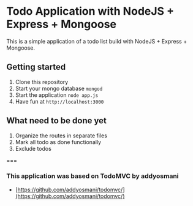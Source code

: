 # Todo Application with NodeJS + Express + Mongoose
This is a simple application of a todo list build with NodeJS + Express + Mongoose.


## Getting started
1. Clone this repository
2. Start your mongo database ```mongod``` 
3. Start the application ```node app.js```
4. Have fun at ```http://localhost:3000```


## What need to be done yet

1. Organize the routes in separate files
2. Mark all todo as done functionally
3. Exclude todos

===
### This application was based on TodoMVC by addyosmani

- [https://github.com/addyosmani/todomvc/](https://github.com/addyosmani/todomvc/)